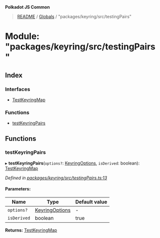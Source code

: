 **Polkadot JS Common**

> [README](../README.md) / [Globals](../globals.md) / "packages/keyring/src/testingPairs"

# Module: "packages/keyring/src/testingPairs"

## Index

### Interfaces

* [TestKeyringMap](../interfaces/_packages_keyring_src_testingpairs_.testkeyringmap.md)

### Functions

* [testKeyringPairs](_packages_keyring_src_testingpairs_.md#testkeyringpairs)

## Functions

### testKeyringPairs

▸ **testKeyringPairs**(`options?`: [KeyringOptions](../interfaces/_packages_keyring_src_types_.keyringoptions.md), `isDerived`: boolean): [TestKeyringMap](../interfaces/_packages_keyring_src_testingpairs_.testkeyringmap.md)

*Defined in [packages/keyring/src/testingPairs.ts:13](https://github.com/polkadot-js/common/blob/aff78c2e/packages/keyring/src/testingPairs.ts#L13)*

#### Parameters:

Name | Type | Default value |
------ | ------ | ------ |
`options?` | [KeyringOptions](../interfaces/_packages_keyring_src_types_.keyringoptions.md) | - |
`isDerived` | boolean | true |

**Returns:** [TestKeyringMap](../interfaces/_packages_keyring_src_testingpairs_.testkeyringmap.md)
